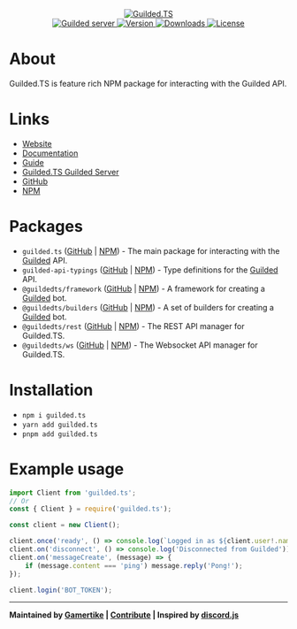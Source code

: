 <div align="center">
    <a href="https://guildedts.js.org">
        <img src="https://guildedts.js.org/banner.png" alt="Guilded.TS"/>
    </a>
    <div>
        <A href="https://guildedts.js.org/support">
            <img src="https://shields.yoki-labs.xyz/shields/vanity/guildedts?style=for-the-badge" alt="Guilded server">
        </a>
        <a href="https://npmjs.com/guilded.ts">
            <img src="https://img.shields.io/npm/v/guilded.ts?style=for-the-badge" alt="Version" />
        </a>
        <a href="https://npmjs.com/guilded.ts">
            <img src="https://img.shields.io/npm/dt/guilded.ts?style=for-the-badge" alt="Downloads" />
        </a>
        <a href="https://github.com/guildedts/guilded.ts/blob/main/LICENSE">
            <img src="https://img.shields.io/github/license/guildedts/guilded.ts?style=for-the-badge" alt="License" />
        </a>
    </div>
</div>

# About

Guilded.TS is feature rich NPM package for interacting with the Guilded API.

# Links

-   [Website](https://guildedts.js.org)
-   [Documentation](https://docs.guildedts.js.org/modules/guilded_ts)
-   [Guide](https://guildedts.js.org/guide)
-   [Guilded.TS Guilded Server](https://guildedts.js.org/support)
-   [GitHub](https://github.com/guildedts/guilded.ts/tree/main/packages/guilded.ts)
-   [NPM](https://npmjs.com/guilded.ts)

# Packages

-   `guilded.ts` ([GitHub](https://github.com/guildedts/guilded.ts/tree/main/packages/guilded.ts) | [NPM](https://npmjs.com/guilded.ts)) - The main package for interacting with the [Guilded](https://www.guilded.gg) API.
-   `guilded-api-typings` ([GitHub](https://github.com/guildedts/guilded.ts/tree/main/packages/guilded-api-typings) | [NPM](https://npmjs.com/guilded-api-typings)) - Type definitions for the [Guilded](https://www.guilded.gg) API.
-   `@guildedts/framework` ([GitHub](https://github.com/guildedts/guilded.ts/tree/main/packages/framework) | [NPM](https://npmjs.com/@guildedts/framework)) - A framework for creating a [Guilded](https://www.guilded.gg) bot.
-   `@guildedts/builders` ([GitHub](https://github.com/guildedts/guilded.ts/tree/main/packages/builders) | [NPM](https://npmjs.com/@guildedts/builders)) - A set of builders for creating a [Guilded](https://www.guilded.gg) bot.
-   `@guildedts/rest` ([GitHub](https://github.com/guildedts/guilded.ts/tree/main/packages/rest) | [NPM](https://npmjs.com/@guildedts/rest)) - The REST API manager for Guilded.TS.
-   `@guildedts/ws` ([GitHub](https://github.com/guildedts/guilded.ts/tree/main/packages/ws) | [NPM](https://npmjs.com/@guildedts/ws)) - The Websocket API manager for Guilded.TS.

# Installation

-   `npm i guilded.ts`
-   `yarn add guilded.ts`
-   `pnpm add guilded.ts`

# Example usage

```js
import Client from 'guilded.ts';
// Or
const { Client } = require('guilded.ts');

const client = new Client();

client.once('ready', () => console.log(`Logged in as ${client.user!.name}`));
client.on('disconnect', () => console.log('Disconnected from Guilded'));
client.on('messageCreate', (message) => {
	if (message.content === 'ping') message.reply('Pong!');
});

client.login('BOT_TOKEN');
```

---

**Maintained by [Gamertike](https://gamertike.com) | [Contribute](https://github.com/guildedts/guilded.ts/tree/main/.github/CONTRIBUTING.md) | Inspired by [discord.js](https://discord.js.org)**
